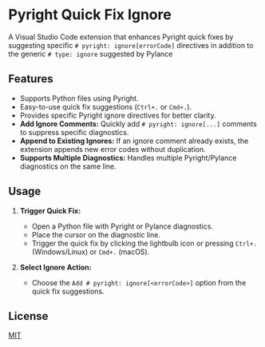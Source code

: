 # Pyright Quick Fix Ignore

A Visual Studio Code extension that enhances Pyright quick fixes by suggesting specific `# pyright: ignore[errorCode]` directives in addition to the generic `# type: ignore` suggested by Pylance

## Features

- Supports Python files using Pyright.
- Easy-to-use quick fix suggestions (`Ctrl+.` or `Cmd+.`).
- Provides specific Pyright ignore directives for better clarity.
- **Add Ignore Comments:** Quickly add `# pyright: ignore[...]` comments to suppress specific diagnostics.
- **Append to Existing Ignores:** If an ignore comment already exists, the extension appends new error codes without duplication.
- **Supports Multiple Diagnostics:** Handles multiple Pyright/Pylance diagnostics on the same line.

## Usage

1. **Trigger Quick Fix:**
   - Open a Python file with Pyright or Pylance diagnostics.
   - Place the cursor on the diagnostic line.
   - Trigger the quick fix by clicking the lightbulb icon or pressing `Ctrl+.` (Windows/Linux) or `Cmd+.` (macOS).

2. **Select Ignore Action:**
   - Choose the `Add # pyright: ignore[<errorCode>]` option from the quick fix suggestions.

## License

[MIT](LICENSE)
